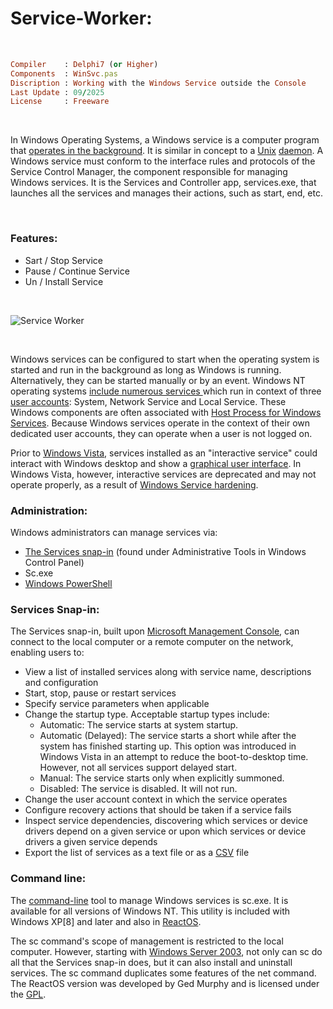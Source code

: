 # Service-Worker:

</br>

```ruby
Compiler    : Delphi7 (or Higher)
Components  : WinSvc.pas
Discription : Working with the Windows Service outside the Console
Last Update : 09/2025
License     : Freeware
```

</br>

In Windows Operating Systems, a Windows service is a computer program that [operates in the background](https://en.wikipedia.org/wiki/Background_process). It is similar in concept to a [Unix](https://en.wikipedia.org/wiki/Unix) [daemon](https://en.wikipedia.org/wiki/Daemon_(computing)). A Windows service must conform to the interface rules and protocols of the Service Control Manager, the component responsible for managing Windows services. It is the Services and Controller app, services.exe, that launches all the services and manages their actions, such as start, end, etc.

</br>

### Features:
* Sart / Stop Service
* Pause / Continue Service
* Un / Install Service

</br>

![Service Worker](https://github.com/user-attachments/assets/534aa670-57a1-4815-8774-2621dd9bb482)

</br>

Windows services can be configured to start when the operating system is started and run in the background as long as Windows is running. Alternatively, they can be started manually or by an event. Windows NT operating systems [include numerous services ](https://en.wikipedia.org/wiki/List_of_Microsoft_Windows_components#Services)which run in context of three [user accounts](https://en.wikipedia.org/wiki/User_(computing)): System, Network Service and Local Service. These Windows components are often associated with [Host Process for Windows Services](https://en.wikipedia.org/wiki/Svchost.exe). Because Windows services operate in the context of their own dedicated user accounts, they can operate when a user is not logged on.

Prior to [Windows Vista](https://en.wikipedia.org/wiki/Windows_Vista), services installed as an "interactive service" could interact with Windows desktop and show a [graphical user interface](https://en.wikipedia.org/wiki/Graphical_user_interface). In Windows Vista, however, interactive services are deprecated and may not operate properly, as a result of [Windows Service hardening](https://en.wikipedia.org/wiki/Security_and_safety_features_new_to_Windows_Vista#Windows_Service_Hardening).

### Administration:
Windows administrators can manage services via:

* [The Services snap-in](https://en.wikipedia.org/wiki/Plug-in_(computing)) (found under Administrative Tools in Windows Control Panel)
* Sc.exe
* [Windows PowerShell](https://en.wikipedia.org/wiki/Windows_PowerShell)

### Services Snap-in:
The Services snap-in, built upon [Microsoft Management Console](https://en.wikipedia.org/wiki/Microsoft_Management_Console), can connect to the local computer or a remote computer on the network, enabling users to:

* View a list of installed services along with service name, descriptions and configuration
* Start, stop, pause or restart services
* Specify service parameters when applicable
* Change the startup type. Acceptable startup types include:
  * Automatic: The service starts at system startup.
  * Automatic (Delayed): The service starts a short while after the system has finished starting up. This option was introduced in Windows Vista in an attempt to reduce the boot-to-desktop time. However, not all services support delayed start.
  * Manual: The service starts only when explicitly summoned.
  * Disabled: The service is disabled. It will not run.
* Change the user account context in which the service operates
* Configure recovery actions that should be taken if a service fails
* Inspect service dependencies, discovering which services or device drivers depend on a given service or upon which services or device drivers a given service depends
* Export the list of services as a text file or as a [CSV](https://en.wikipedia.org/wiki/Comma-separated_values) file

### Command line:
The [command-line](https://en.wikipedia.org/wiki/Command-line_interface) tool to manage Windows services is sc.exe. It is available for all versions of Windows NT. This utility is included with Windows XP[8] and later and also in [ReactOS](https://en.wikipedia.org/wiki/ReactOS).

The sc command's scope of management is restricted to the local computer. However, starting with [Windows Server 2003](https://en.wikipedia.org/wiki/Windows_Server_2003), not only can sc do all that the Services snap-in does, but it can also install and uninstall services.
The sc command duplicates some features of the net command.
The ReactOS version was developed by Ged Murphy and is licensed under the [GPL](https://en.wikipedia.org/wiki/GNU_General_Public_License).



